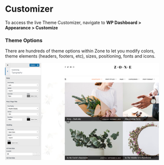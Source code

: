 # Customizer

To access the live Theme Customizer, navigate to **WP Dashboard > Appearance > Customize**

### Theme Options

There are hundreds of theme options within Zone to let you modify colors, theme elements (headers, footers, etc), sizes, positioning, fonts and icons.

![Theme Options](__media/theme-options.png)

